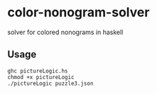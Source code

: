 # color-nonogram-solver
solver for colored nonograms in haskell

## Usage
```
ghc pictureLogic.hs
chmod +x pictureLogic
./pictureLogic puzzle3.json
```
